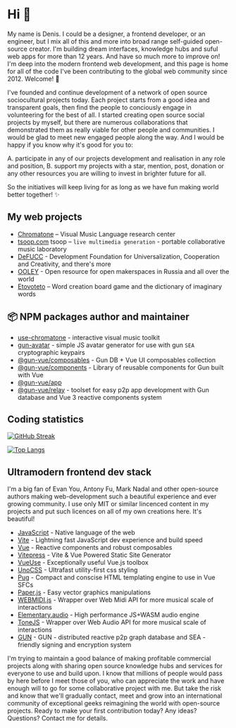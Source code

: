 # Hi 👋
My name is Denis. I could be a designer, a frontend developer, or an engineer, but I mix all of this and more into broad range self-guided open-source creator. I'm building dream interfaces, knowledge hubs and suful web apps for more than 12 years. And have so much more to improve on! I'm deep into the modern frontend web development, and this page is home for all of the code I've been contributing to the global web community since 2012. Welcome! 🌊

I've founded and continue development of a network of open source sociocultural projects today. Each project starts from a good idea and transparent goals, then find the people to conciously engage in volunteering for the best of all. I started creating open source social projects by myself, but there are numerous collaborations that demonstrated them as really viable for other people and communities. I would be glad to meet new engaged people along the way. And I would be happy if you know why it's good for you to: 

A. participate in any of our projects development and realisation in any role and position, 
B. support my projects with a star, mention, post, donation or any other resources you are willing to invest in brighter future for all.
 
So the initiatives will keep living for as long as we have fun making world better together! ✨

## My web projects

- [Chromatone](https://github.com/chromatone) – Visual Music Language research center
- [tsoop.com](https://github.com/tsoop-com) tsoop – `live multimedia generation` - portable collaborative music laboratory
- [DeFUCC](https://github.com/DeFUCC) - Development Foundation for Universalization, Cooperation and Creativity, and there's more
- [OOLEY](https://github.com/ooley42) - Open resource for open makerspaces in Russia and all over the world
- [Etovoteto](https://github.com/etovoteto) – Word creation board game and the dictionary of imaginary words

## 📦 NPM packages author and maintainer

- [use-chromatone](https://www.npmjs.com/package/use-chromatone) - interactive visual music toolkit
- [gun-avatar](https://www.npmjs.com/package/gun-avatar) - simple JS avatar generator for use with gun `SEA` cryptographic keypairs
- [@gun-vue/composables](https://www.npmjs.com/package/@gun-vue/composables) - Gun DB + Vue UI composables collection
- [@gun-vue/components](https://www.npmjs.com/package/@gun-vue/components) - Library of reusable components for Gun built with Vue
- [@gun-vue/app](https://www.npmjs.com/package/@gun-vue/app)
- [@gun-vue/relay](https://www.npmjs.com/package/@gun-vue/relay) - toolset for easy p2p app development with Gun database and Vue 3 reactive components system

## Coding statistics

[![GitHub Streak](http://github-readme-streak-stats.herokuapp.com?user=davay42&theme=dark&background=000000)](https://git.io/streak-stats)

[![Top Langs](https://github-readme-stats.vercel.app/api/top-langs/?username=davay42&layout=compact&theme=vision-friendly-dark)](https://github.com/anuraghazra/github-readme-stats)

## Ultramodern frontend dev stack

I'm a big fan of Evan You, Antony Fu, Mark Nadal and other open-source authors making web-development such a beautiful experience and ever growing community. I use only MIT or similar lincenced content in my projects and put such licences on all of my own creations here. It's beautiful!

- [JavaScript](https://developer.mozilla.org/en-US/docs/Web/JavaScript) - Native language of the web
- [Vite](https://vitejs.dev) - Lightning fast JavaScript dev experience and build speed
- [Vue](https://vuejs.org) - Reactive components and robust composables
- [Vitepress](https://vitepress.dev/) - Vite & Vue Powered Static Site Generator
- [VueUse](https://vueuse.org) - Exceptionally useful Vue.js toolbox
- [UnoCSS](https://github.com/unocss/unocss) - Ultrafast utility-first css styling
- [Pug](https://pugjs.org) - Compact and conscise HTML templating engine to use in Vue SFCs
- [Paper.js](http://paperjs.org) - Easy vector graphics manipulations
- [WEBMIDI.js](https://webmidijs.org/) - Wrapper over Web Midi API for more musical scale of interactions
- [Elementary.audio](https://elementary.audio) - High performance JS+WASM audio engine
- [ToneJS](https://tonejs.github.io/) - Wrapper over Web Audio API for more musical scale of interactions
- [GUN](https://gun.eco) -  GUN - distributed reactive p2p graph database and SEA - friendly signing and encryption system


I'm trying to maintain a good balance of making profitable commercial projects along with sharing open source knowledge hubs and services for everyone to use and build upon. I know that millions of people would pass by here before I meet those of you, who can appreciate the work and have enough will to go for some collaborative project with me. But take the risk and know that we'll gradually contact, meet and grow into an international community of exceptional geeks reimagining the world with open-source projects. Ready to make your first contribution today? Any ideas? Questions? Contact me for details.
